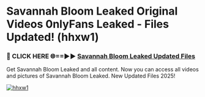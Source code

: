 # Savannah Bloom Leaked Original Videos 0nlyFans Leaked - Files Updated! (hhxw1)

<h3>🔴 CLICK HERE 🌐==►► <a href="https://tinyurl.com/x26r9saj" rel="nofollow">Savannah Bloom Leaked Updated Files</a></h3>

Get Savannah Bloom Leaked and all content. Now you can access all videos and pictures of Savannah Bloom Leaked. New Updated Files 2025!

[![hhxw1](https://i.imgur.com/LkgZPqh.gif)](https://tinyurl.com/x26r9saj)
